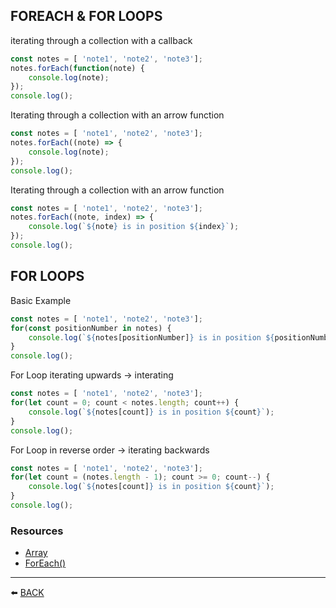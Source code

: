
## FOREACH & FOR LOOPS

iterating through a collection with a callback
```javascript
const notes = [ 'note1', 'note2', 'note3'];
notes.forEach(function(note) {
    console.log(note);
});
console.log();
```


Iterating through a collection with an arrow function
```javascript
const notes = [ 'note1', 'note2', 'note3'];
notes.forEach((note) => {
    console.log(note);
});
console.log();
```

Iterating through a collection with an arrow function
```javascript
const notes = [ 'note1', 'note2', 'note3'];
notes.forEach((note, index) => {
    console.log(`${note} is in position ${index}`);
});
console.log();
```

## FOR LOOPS
Basic Example
```javascript
const notes = [ 'note1', 'note2', 'note3'];
for(const positionNumber in notes) {
    console.log(`${notes[positionNumber]} is in position ${positionNumber}`);
}
console.log();
```

For Loop iterating upwards -> interating
```javascript
const notes = [ 'note1', 'note2', 'note3'];
for(let count = 0; count < notes.length; count++) {
    console.log(`${notes[count]} is in position ${count}`);
}
console.log();
```

For Loop in reverse order -> iterating backwards
```javascript
const notes = [ 'note1', 'note2', 'note3'];
for(let count = (notes.length - 1); count >= 0; count--) {
    console.log(`${notes[count]} is in position ${count}`);
}
console.log();
```
### Resources
-   [Array](https://developer.mozilla.org/en-US/docs/Web/JavaScript/Reference/Global_Objects/Array) 
-   [ForEach()](https://developer.mozilla.org/en-US/docs/Web/JavaScript/Reference/Global_Objects/Array/forEach)

---

:arrow_left: [BACK](../README.md)